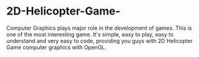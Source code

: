 # 2D-Helicopter-Game-
Computer Graphics plays major role in the development of games. This is one of the most interesting game. It's simple, easy to play, easy to understand and very easy to
code, providing you guys with 2D Helicopter Game computer graphics with OpenGL. 


